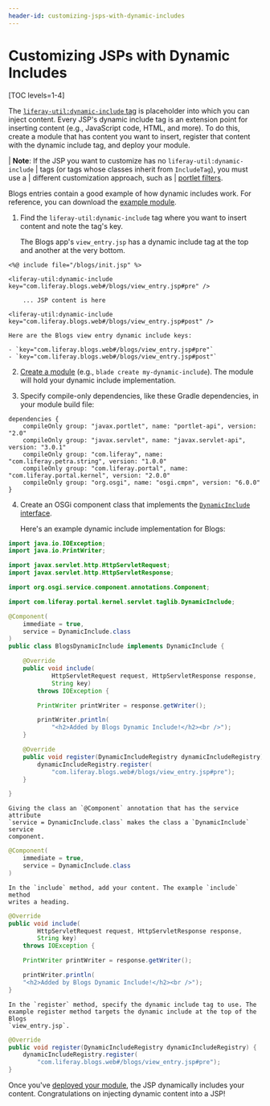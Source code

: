 ```yaml
---
header-id: customizing-jsps-with-dynamic-includes
---
```


# Customizing JSPs with Dynamic Includes

[TOC levels=1-4]

The
[`liferay-util:dynamic-include` tag](@platform-ref@/7.2-latest/taglibs/util-taglib/liferay-util/dynamic-include.html) 
is placeholder into which you can inject content. Every JSP's dynamic include 
tag is an extension point for inserting content (e.g., JavaScript code, HTML, 
and more). To do this, create a module that has content you want to insert, 
register that content with the dynamic include tag, and deploy your module. 

| **Note**: If the JSP you want to customize has no `liferay-util:dynamic-include`
| tags (or tags whose classes inherit from `IncludeTag`), you must use a
| different customization approach, such as
| [portlet filters](/docs/7-2/customization/-/knowledge_base/c/jsp-overrides-using-portlet-filters).

Blogs entries contain a good example of how dynamic includes work. For 
reference, you can download the [example module](https://dev.liferay.com/documents/10184/656312/example-dynamic-include-blogs-master.zip). 

1.  Find the `liferay-util:dynamic-include` tag where you want to insert content 
    and note the tag's key. 

    The Blogs app's `view_entry.jsp` has a dynamic include tag at the top and 
    another at the very bottom. 

```markup
<%@ include file="/blogs/init.jsp" %>

<liferay-util:dynamic-include key="com.liferay.blogs.web#/blogs/view_entry.jsp#pre" />

    ... JSP content is here

<liferay-util:dynamic-include key="com.liferay.blogs.web#/blogs/view_entry.jsp#post" />
```

    Here are the Blogs view entry dynamic include keys:

    - `key="com.liferay.blogs.web#/blogs/view_entry.jsp#pre"`
    - `key="com.liferay.blogs.web#/blogs/view_entry.jsp#post"`

2.  [Create a module](/docs/7-2/reference/-/knowledge_base/r/creating-a-project)
    (e.g., `blade create my-dynamic-include`). The module will 
    hold your dynamic include implementation. 

3.  Specify compile-only dependencies, like these Gradle dependencies, in your 
    module build file:

```properties
dependencies {
	compileOnly group: "javax.portlet", name: "portlet-api", version: "2.0"
	compileOnly group: "javax.servlet", name: "javax.servlet-api", version: "3.0.1"
	compileOnly group: "com.liferay", name: "com.liferay.petra.string", version: "1.0.0"
	compileOnly group: "com.liferay.portal", name: "com.liferay.portal.kernel", version: "2.0.0"
	compileOnly group: "org.osgi", name: "osgi.cmpn", version: "6.0.0"
}
```

4.  Create an OSGi component class that implements the 
    [`DynamicInclude` interface](@platform-ref@/7.2-latest/javadocs/portal-kernel/com/liferay/portal/kernel/servlet/taglib/DynamicInclude.html). 

    Here's an example dynamic include implementation for Blogs:

```java
import java.io.IOException;
import java.io.PrintWriter;

import javax.servlet.http.HttpServletRequest;
import javax.servlet.http.HttpServletResponse;

import org.osgi.service.component.annotations.Component;

import com.liferay.portal.kernel.servlet.taglib.DynamicInclude;

@Component(
	immediate = true,
	service = DynamicInclude.class
)
public class BlogsDynamicInclude implements DynamicInclude {

	@Override
	public void include(
			HttpServletRequest request, HttpServletResponse response,
			String key)
		throws IOException {

		PrintWriter printWriter = response.getWriter();

		printWriter.println(
			"<h2>Added by Blogs Dynamic Include!</h2><br />");
	}

	@Override
	public void register(DynamicIncludeRegistry dynamicIncludeRegistry) {
		dynamicIncludeRegistry.register(
			"com.liferay.blogs.web#/blogs/view_entry.jsp#pre");
	}

}
```

    Giving the class an `@Component` annotation that has the service attribute 
    `service = DynamicInclude.class` makes the class a `DynamicInclude` service 
    component. 

```java
@Component(
    immediate = true,
    service = DynamicInclude.class
)
```

    In the `include` method, add your content. The example `include` method 
    writes a heading. 

```java
@Override
public void include(
        HttpServletRequest request, HttpServletResponse response,
        String key)
    throws IOException {

    PrintWriter printWriter = response.getWriter();

    printWriter.println(
    "<h2>Added by Blogs Dynamic Include!</h2><br />");
}
```

    In the `register` method, specify the dynamic include tag to use. The 
    example register method targets the dynamic include at the top of the Blogs 
    `view_entry.jsp`. 

```java
@Override
public void register(DynamicIncludeRegistry dynamicIncludeRegistry) {
	dynamicIncludeRegistry.register(
		"com.liferay.blogs.web#/blogs/view_entry.jsp#pre");
}
```

Once you've [deployed your module](/docs/7-2/reference/-/knowledge_base/r/deploying-a-project), 
the JSP dynamically includes your content. Congratulations on injecting dynamic 
content into a JSP! 
